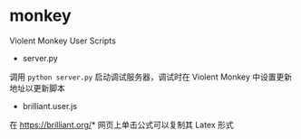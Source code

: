 # monkey
Violent Monkey User Scripts

- server.py

调用 `python server.py` 启动调试服务器，调试时在 Violent Monkey 中设置更新地址以更新脚本

- brilliant.user.js 

在 https://brilliant.org/* 网页上单击公式可以复制其 Latex 形式

